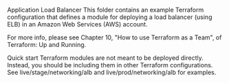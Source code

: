 Application Load Balancer
This folder contains an example Terraform configuration that defines a module for deploying a load balancer (using ELB) in an Amazon Web Services (AWS) account.

For more info, please see Chapter 10, "How to use Terraform as a Team", of Terraform: Up and Running.

Quick start
Terraform modules are not meant to be deployed directly. Instead, you should be including them in other Terraform configurations. See live/stage/networking/alb and live/prod/networking/alb for examples.